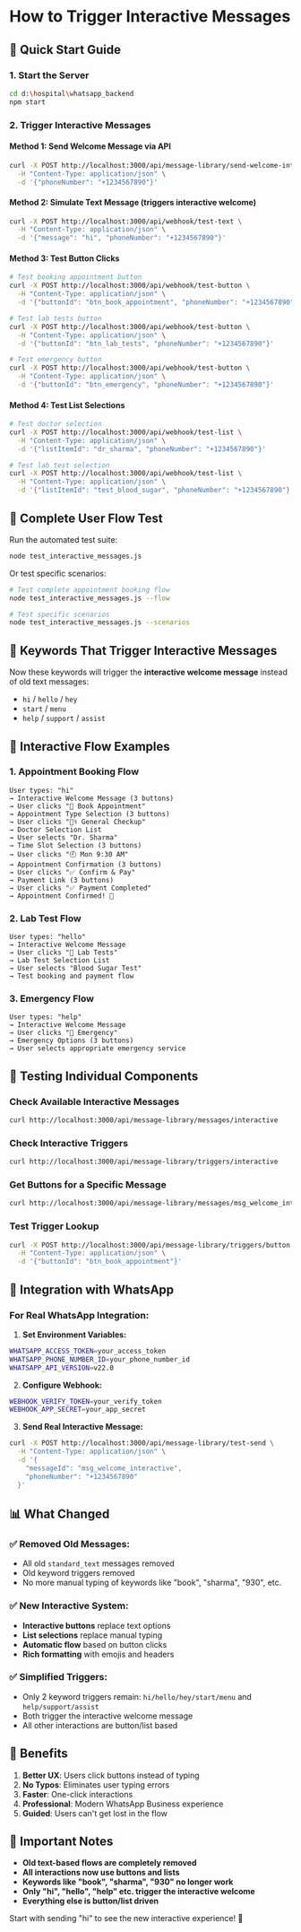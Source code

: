 # How to Trigger Interactive Messages

## 🚀 Quick Start Guide

### 1. Start the Server
```bash
cd d:\hospital\whatsapp_backend
npm start
```

### 2. Trigger Interactive Messages

#### Method 1: Send Welcome Message via API
```bash
curl -X POST http://localhost:3000/api/message-library/send-welcome-interactive \
  -H "Content-Type: application/json" \
  -d '{"phoneNumber": "+1234567890"}'
```

#### Method 2: Simulate Text Message (triggers interactive welcome)
```bash
curl -X POST http://localhost:3000/api/webhook/test-text \
  -H "Content-Type: application/json" \
  -d '{"message": "hi", "phoneNumber": "+1234567890"}'
```

#### Method 3: Test Button Clicks
```bash
# Test booking appointment button
curl -X POST http://localhost:3000/api/webhook/test-button \
  -H "Content-Type: application/json" \
  -d '{"buttonId": "btn_book_appointment", "phoneNumber": "+1234567890"}'

# Test lab tests button
curl -X POST http://localhost:3000/api/webhook/test-button \
  -H "Content-Type: application/json" \
  -d '{"buttonId": "btn_lab_tests", "phoneNumber": "+1234567890"}'

# Test emergency button
curl -X POST http://localhost:3000/api/webhook/test-button \
  -H "Content-Type: application/json" \
  -d '{"buttonId": "btn_emergency", "phoneNumber": "+1234567890"}'
```

#### Method 4: Test List Selections
```bash
# Test doctor selection
curl -X POST http://localhost:3000/api/webhook/test-list \
  -H "Content-Type: application/json" \
  -d '{"listItemId": "dr_sharma", "phoneNumber": "+1234567890"}'

# Test lab test selection
curl -X POST http://localhost:3000/api/webhook/test-list \
  -H "Content-Type: application/json" \
  -d '{"listItemId": "test_blood_sugar", "phoneNumber": "+1234567890"}'
```

## 🎯 Complete User Flow Test

Run the automated test suite:
```bash
node test_interactive_messages.js
```

Or test specific scenarios:
```bash
# Test complete appointment booking flow
node test_interactive_messages.js --flow

# Test specific scenarios
node test_interactive_messages.js --scenarios
```

## 📱 Keywords That Trigger Interactive Messages

Now these keywords will trigger the **interactive welcome message** instead of old text messages:

- `hi` / `hello` / `hey`
- `start` / `menu`
- `help` / `support` / `assist`

## 🔄 Interactive Flow Examples

### 1. Appointment Booking Flow
```
User types: "hi"
→ Interactive Welcome Message (3 buttons)
→ User clicks "📅 Book Appointment"
→ Appointment Type Selection (3 buttons)
→ User clicks "👩‍⚕️ General Checkup"
→ Doctor Selection List
→ User selects "Dr. Sharma"
→ Time Slot Selection (3 buttons)
→ User clicks "🕘 Mon 9:30 AM"
→ Appointment Confirmation (3 buttons)
→ User clicks "✅ Confirm & Pay"
→ Payment Link (3 buttons)
→ User clicks "✅ Payment Completed"
→ Appointment Confirmed! 🎉
```

### 2. Lab Test Flow
```
User types: "hello"
→ Interactive Welcome Message
→ User clicks "🧪 Lab Tests"
→ Lab Test Selection List
→ User selects "Blood Sugar Test"
→ Test booking and payment flow
```

### 3. Emergency Flow
```
User types: "help"
→ Interactive Welcome Message
→ User clicks "🚨 Emergency"
→ Emergency Options (3 buttons)
→ User selects appropriate emergency service
```

## 🧪 Testing Individual Components

### Check Available Interactive Messages
```bash
curl http://localhost:3000/api/message-library/messages/interactive
```

### Check Interactive Triggers
```bash
curl http://localhost:3000/api/message-library/triggers/interactive
```

### Get Buttons for a Specific Message
```bash
curl http://localhost:3000/api/message-library/messages/msg_welcome_interactive/buttons
```

### Test Trigger Lookup
```bash
curl -X POST http://localhost:3000/api/message-library/triggers/button \
  -H "Content-Type: application/json" \
  -d '{"buttonId": "btn_book_appointment"}'
```

## 🔧 Integration with WhatsApp

### For Real WhatsApp Integration:

1. **Set Environment Variables:**
```bash
WHATSAPP_ACCESS_TOKEN=your_access_token
WHATSAPP_PHONE_NUMBER_ID=your_phone_number_id
WHATSAPP_API_VERSION=v22.0
```

2. **Configure Webhook:**
```bash
WEBHOOK_VERIFY_TOKEN=your_verify_token
WEBHOOK_APP_SECRET=your_app_secret
```

3. **Send Real Interactive Message:**
```bash
curl -X POST http://localhost:3000/api/message-library/test-send \
  -H "Content-Type: application/json" \
  -d '{
    "messageId": "msg_welcome_interactive",
    "phoneNumber": "+1234567890"
  }'
```

## 📊 What Changed

### ✅ Removed Old Messages:
- All old `standard_text` messages removed
- Old keyword triggers removed
- No more manual typing of keywords like "book", "sharma", "930", etc.

### ✅ New Interactive System:
- **Interactive buttons** replace text options
- **List selections** replace manual typing
- **Automatic flow** based on button clicks
- **Rich formatting** with emojis and headers

### ✅ Simplified Triggers:
- Only 2 keyword triggers remain: `hi/hello/hey/start/menu` and `help/support/assist`
- Both trigger the interactive welcome message
- All other interactions are button/list based

## 🎉 Benefits

1. **Better UX**: Users click buttons instead of typing
2. **No Typos**: Eliminates user typing errors
3. **Faster**: One-click interactions
4. **Professional**: Modern WhatsApp Business experience
5. **Guided**: Users can't get lost in the flow

## 🚨 Important Notes

- **Old text-based flows are completely removed**
- **All interactions now use buttons and lists**
- **Keywords like "book", "sharma", "930" no longer work**
- **Only "hi", "hello", "help" etc. trigger the interactive welcome**
- **Everything else is button/list driven**

Start with sending "hi" to see the new interactive experience! 🚀
